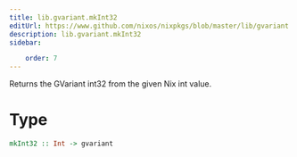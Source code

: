 ```yaml
---
title: lib.gvariant.mkInt32
editUrl: https://www.github.com/nixos/nixpkgs/blob/master/lib/gvariant.nix#L336C13
description: lib.gvariant.mkInt32
sidebar:

    order: 7
---
```


Returns the GVariant int32 from the given Nix int value.

# Type

```haskell
mkInt32 :: Int -> gvariant
```



